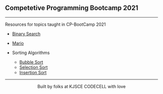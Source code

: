 ## Competetive Programming Bootcamp 2021

---

Resources for topics taught in CP-BootCamp 2021

- [Binary Search](./binary_search.md)
- [Mario](./mario.md)

- Sorting Algorithms
  - [Bubble Sort](./bubble_sort.md)
  - [Selection Sort](./selection_sort.md)
  - [Insertion Sort](./insertion_sort.md)
  

---

<p align="center"> Built by folks at KJSCE CODECELL with love </p>
